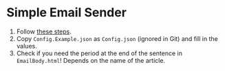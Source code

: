 # Simple Email Sender

1. Follow [these steps](https://stackoverflow.com/a/32336).
2. Copy `Config.Example.json` as `Config.json` (ignored in Git) and fill in the values.
3. Check if you need the period at the end of the sentence in `EmailBody.html`! Depends on the name of the article.